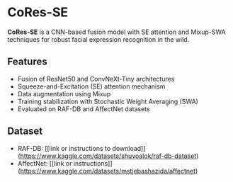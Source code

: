 # CoRes-SE

**CoRes-SE** is a CNN-based fusion model with SE attention and Mixup-SWA techniques for robust facial expression recognition in the wild.

## Features

* Fusion of ResNet50 and ConvNeXt-Tiny architectures
* Squeeze-and-Excitation (SE) attention mechanism
* Data augmentation using Mixup
* Training stabilization with Stochastic Weight Averaging (SWA)
* Evaluated on RAF-DB and AffectNet datasets


## Dataset

* RAF-DB: [\[link or instructions to download]](https://www.kaggle.com/datasets/shuvoalok/raf-db-dataset)
* AffectNet: [\[link or instructions]](https://www.kaggle.com/datasets/mstjebashazida/affectnet)



